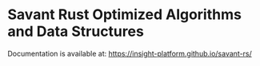 # Savant Rust Optimized Algorithms and Data Structures

Documentation is available at:
https://insight-platform.github.io/savant-rs/
